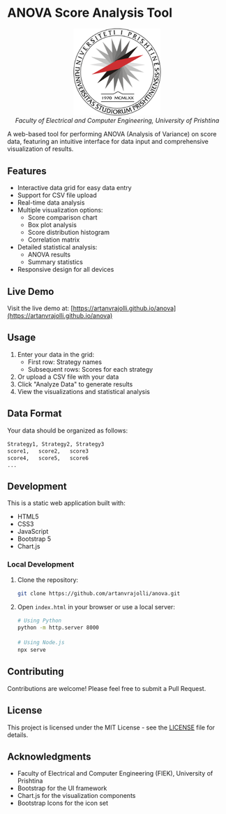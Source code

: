 # ANOVA Score Analysis Tool

<div align="center">
  <img src="./images/fiek-logo.png" alt="FIEK Logo" width="200"/>
  <br/>
  <em>Faculty of Electrical and Computer Engineering, University of Prishtina</em>
</div>

A web-based tool for performing ANOVA (Analysis of Variance) on score data, featuring an intuitive interface for data input and comprehensive visualization of results.

## Features

- Interactive data grid for easy data entry
- Support for CSV file upload
- Real-time data analysis
- Multiple visualization options:
  - Score comparison chart
  - Box plot analysis
  - Score distribution histogram
  - Correlation matrix
- Detailed statistical analysis:
  - ANOVA results
  - Summary statistics
- Responsive design for all devices

## Live Demo

Visit the live demo at: [https://artanvrajolli.github.io/anova](https://artanvrajolli.github.io/anova)

## Usage

1. Enter your data in the grid:
   - First row: Strategy names
   - Subsequent rows: Scores for each strategy
2. Or upload a CSV file with your data
3. Click "Analyze Data" to generate results
4. View the visualizations and statistical analysis

## Data Format

Your data should be organized as follows:

```
Strategy1, Strategy2, Strategy3
score1,   score2,   score3
score4,   score5,   score6
...
```

## Development

This is a static web application built with:
- HTML5
- CSS3
- JavaScript
- Bootstrap 5
- Chart.js

### Local Development

1. Clone the repository:
   ```bash
   git clone https://github.com/artanvrajolli/anova.git
   ```

2. Open `index.html` in your browser or use a local server:
   ```bash
   # Using Python
   python -m http.server 8000
   
   # Using Node.js
   npx serve
   ```

## Contributing

Contributions are welcome! Please feel free to submit a Pull Request.

## License

This project is licensed under the MIT License - see the [LICENSE](LICENSE) file for details.

## Acknowledgments

- Faculty of Electrical and Computer Engineering (FIEK), University of Prishtina
- Bootstrap for the UI framework
- Chart.js for the visualization components
- Bootstrap Icons for the icon set 
